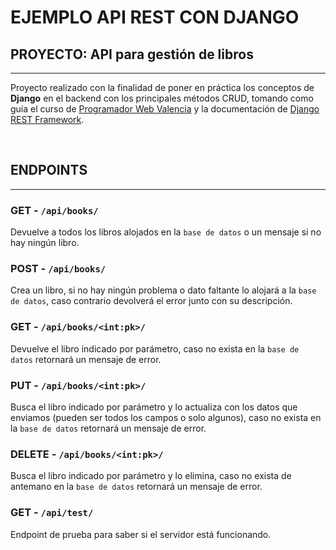 # EJEMPLO API REST CON DJANGO

## PROYECTO: API para gestión de libros 
---
Proyecto realizado con la finalidad de poner en práctica los conceptos de **Django** en el backend con los principales métodos CRUD, tomando como guía el curso de [Programador Web Valencia](https://programadorwebvalencia.com/cursos/django-rest-framework/introducci%C3%B3n/) y la documentación de [Django REST Framework](https://www.django-rest-framework.org/).

<br>

## ENDPOINTS
---
### **GET -** `/api/books/` 
Devuelve a todos los libros alojados en la `base de datos` o un mensaje si no hay ningún libro.
### **POST -** `/api/books/` 
Crea un libro, si no hay ningún problema o dato faltante lo alojará a la `base de datos`, caso contrario devolverá el error junto con su descripción.
### **GET -** `/api/books/<int:pk>/` 
Devuelve el libro indicado por parámetro, caso no exista en la `base de datos` retornará un mensaje de error.
### **PUT -** `/api/books/<int:pk>/` 
Busca el libro indicado por parámetro y lo actualiza con los datos que enviamos (pueden ser todos los campos o solo algunos), caso no exista en la `base de datos` retornará un mensaje de error.
### **DELETE -** `/api/books/<int:pk>/` 
Busca el libro indicado por parámetro y lo elimina, caso no exista de antemano en la `base de datos` retornará un mensaje de error.
### **GET -** `/api/test/` 
Endpoint de prueba para saber si el servidor está funcionando.